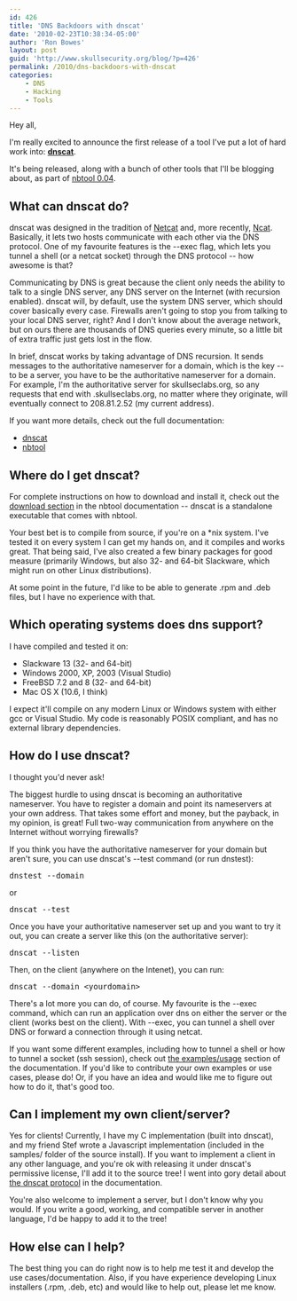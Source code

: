 ```yaml
---
id: 426
title: 'DNS Backdoors with dnscat'
date: '2010-02-23T10:38:34-05:00'
author: 'Ron Bowes'
layout: post
guid: 'http://www.skullsecurity.org/blog/?p=426'
permalink: /2010/dns-backdoors-with-dnscat
categories:
    - DNS
    - Hacking
    - Tools
---
```


Hey all,

I'm really excited to announce the first release of a tool I've put a lot of hard work into: <strong><a href='/wiki/index.php/dnscat'>dnscat</a></strong>.

It's being released, along with a bunch of other tools that I'll be blogging about, as part of <a href='/wiki/index.php/nbtool'>nbtool 0.04</a>. 
<!--more-->
<h2>What can dnscat do?</h2>
dnscat was designed in the tradition of <a href='http://netcat.sourceforge.net/'>Netcat</a> and, more recently, <a href='http://nmap.org/ncat'>Ncat</a>. Basically, it lets two hosts communicate with each other via the DNS protocol. One of my favourite features is the --exec flag, which lets you tunnel a shell (or a netcat socket) through the DNS protocol -- how awesome is that?

Communicating by DNS is great because the client only needs the ability to talk to a single DNS server, any DNS server on the Internet (with recursion enabled). dnscat will, by default, use the system DNS server, which should cover basically every case. Firewalls aren't going to stop you from talking to your local DNS server, right? And I don't know about the average network, but on ours there are thousands of DNS queries every minute, so a little bit of extra traffic just gets lost in the flow. 

In brief, dnscat works by taking advantage of DNS recursion. It sends messages to the authoritative nameserver for a domain, which is the key -- to be a server, you have to be the authoritative nameserver for a domain. For example, I'm the authoritative server for skullseclabs.org, so any requests that end with .skullseclabs.org, no matter where they originate, will eventually connect to 208.81.2.52 (my current address). 

If you want more details, check out the full documentation:
<ul>
<li><a href='/wiki/index.php/dnscat'>dnscat</a></li>
<li><a href='/wiki/index.php/nbtool'>nbtool</a></li>
</ul>

<h2>Where do I get dnscat?</h2>
For complete instructions on how to download and install it, check out the <a href='/wiki/index.php/Nbtool#Downloads'>download section</a> in the nbtool documentation -- dnscat is a standalone executable that comes with nbtool. 

Your best bet is to compile from source, if you're on a *nix system. I've tested it on every system I can get my hands on, and it compiles and works great. That being said, I've also created a few binary packages for good measure (primarily Windows, but also 32- and 64-bit Slackware, which might run on other Linux distributions). 

At some point in the future, I'd like to be able to generate .rpm and .deb files, but I have no experience with that. 

<h2>Which operating systems does dns support?</h2>
I have compiled and tested it on:
<ul>
<li>Slackware 13 (32- and 64-bit)</li>
<li>Windows 2000, XP, 2003 (Visual Studio)</li>
<li>FreeBSD 7.2 and 8 (32- and 64-bit)</li>
<li>Mac OS X (10.6, I think)</li>
</ul>

I expect it'll compile on any modern Linux or Windows system with either gcc or Visual Studio. My code is reasonably POSIX compliant, and has no external library dependencies.

<h2>How do I use dnscat?</h2>
I thought you'd never ask! 

The biggest hurdle to using dnscat is becoming an authoritative nameserver. You have to register a domain and point its nameservers at your own address. That takes some effort and money, but the payback, in my opinion, is great! Full two-way communication from anywhere on the Internet without worrying firewalls?

If you think you have the authoritative nameserver for your domain but aren't sure, you can use dnscat's --test command (or run dnstest):
<pre>dnstest --domain <yourdomain></pre>
or
<pre>dnscat --test <yourdomain></pre>

Once you have your authoritative nameserver set up and you want to try it out, you can create a server like this (on the authoritative server):
<pre>dnscat --listen</pre>

Then, on the client (anywhere on the Intenet), you can run:
<pre>dnscat --domain &lt;yourdomain&gt;</pre>

There's a lot more you can do, of course. My favourite is the --exec command, which can run an application over dns on either the server or the client (works best on the client). With --exec, you can tunnel a shell over DNS or forward a connection through it using netcat. 

If you want some different examples, including how to tunnel a shell or how to tunnel a socket (ssh session), check out <a href='/wiki/index.php/Dnscat#Examples.2Fusage'>the examples/usage</a> section of the documentation. If you'd like to contribute your own examples or use cases, please do! Or, if you have an idea and would like me to figure out how to do it, that's good too. 

<h2>Can I implement my own client/server?</h2>
Yes for clients! Currently, I have my C implementation (built into dnscat), and my friend Stef wrote a Javascript implementation (included in the samples/ folder of the source install). If you want to implement a client in any other language, and you're ok with releasing it under dnscat's permissive license, I'll add it to the source tree! I went into gory detail about <a href='/wiki/index.php/Dnscat#Protocol'>the dnscat protocol</a> in the documentation. 

You're also welcome to implement a server, but I don't know why you would. If you write a good, working, and compatible server in another language, I'd be happy to add it to the tree!

<h2>How else can I help?</h2>
The best thing you can do right now is to help me test it and develop the use cases/documentation. Also, if you have experience developing Linux installers (.rpm, .deb, etc) and would like to help out, please let me know. 
